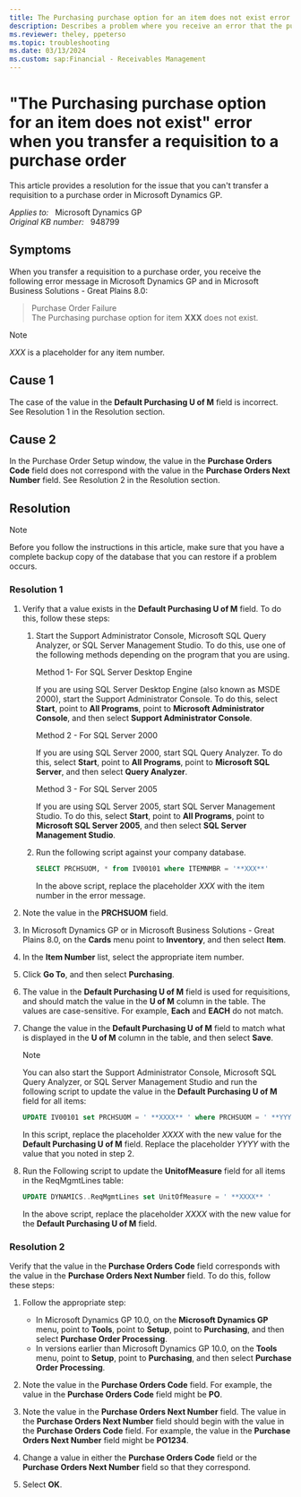 ```yaml
---
title: The Purchasing purchase option for an item does not exist error when transferring requisition to purchase order
description: Describes a problem where you receive an error that the purchase option for an item does not exist in Requisition Management when you transfer a requisition to a purchase order in Microsoft Dynamics GP. Provides a resolution.
ms.reviewer: theley, ppeterso
ms.topic: troubleshooting
ms.date: 03/13/2024
ms.custom: sap:Financial - Receivables Management
---
```

# "The Purchasing purchase option for an item does not exist" error when you transfer a requisition to a purchase order

This article provides a resolution for the issue that you can't transfer a requisition to a purchase order in Microsoft Dynamics GP.

_Applies to:_ &nbsp; Microsoft Dynamics GP  
_Original KB number:_ &nbsp; 948799

## Symptoms

When you transfer a requisition to a purchase order, you receive the following error message in Microsoft Dynamics GP and in Microsoft Business Solutions - Great Plains 8.0:

> Purchase Order Failure  
The Purchasing purchase option for item **XXX** does not exist.

> [!NOTE]
> *XXX* is a placeholder for any item number.

## Cause 1

The case of the value in the **Default Purchasing U of M** field is incorrect. See Resolution 1 in the Resolution section.

## Cause 2

In the Purchase Order Setup window, the value in the **Purchase Orders Code** field does not correspond with the value in the **Purchase Orders Next Number** field. See Resolution 2 in the Resolution section.

## Resolution

> [!NOTE]
> Before you follow the instructions in this article, make sure that you have a complete backup copy of the database that you can restore if a problem occurs.

### Resolution 1

1. Verify that a value exists in the **Default Purchasing U of M** field. To do this, follow these steps:

   1. Start the Support Administrator Console, Microsoft SQL Query Analyzer, or SQL Server Management Studio. To do this, use one of the following methods depending on the program that you are using.

      Method 1- For SQL Server Desktop Engine

      If you are using SQL Server Desktop Engine (also known as MSDE 2000), start the Support Administrator Console. To do this, select **Start**, point to **All Programs**, point to **Microsoft Administrator Console**, and then select **Support Administrator Console**.

      Method 2 - For SQL Server 2000

      If you are using SQL Server 2000, start SQL Query Analyzer. To do this, select **Start**, point to **All Programs**, point to **Microsoft SQL Server**, and then select **Query Analyzer**.

      Method 3 - For SQL Server 2005

      If you are using SQL Server 2005, start SQL Server Management Studio. To do this, select **Start**, point to **All Programs**, point to **Microsoft SQL Server 2005**, and then select **SQL Server Management Studio**.

   2. Run the following script against your company database.

      ```sql
      SELECT PRCHSUOM, * from IV00101 where ITEMNMBR = '**XXX**'
      ```

      In the above script, replace the placeholder *XXX* with the item number in the error message.

2. Note the value in the **PRCHSUOM** field.
3. In Microsoft Dynamics GP or in Microsoft Business Solutions - Great Plains 8.0, on the **Cards** menu point to **Inventory**, and then select **Item**.

4. In the **Item Number** list, select the appropriate item number.
5. Click **Go To**, and then select **Purchasing**.

6. The value in the **Default Purchasing U of M** field is used for requisitions, and should match the value in the **U of M** column in the table. The values are case-sensitive. For example, **Each** and **EACH** do not match.

7. Change the value in the **Default Purchasing U of M** field to match what is displayed in the **U of M** column in the table, and then select **Save**.

    > [!NOTE]
    > You can also start the Support Administrator Console, Microsoft SQL Query Analyzer, or SQL Server Management Studio and run the following script to update the value in the **Default Purchasing U of M** field for all items:

    ```sql
    UPDATE IV00101 set PRCHSUOM = ' **XXXX** ' where PRCHSUOM = ' **YYYY**'
    ```

    In this script, replace the placeholder *XXXX* with the new value for the **Default Purchasing U of M** field. Replace the placeholder *YYYY* with the value that you noted in step 2.

8. Run the Following script to update the **UnitofMeasure** field for all items in the ReqMgmtLines table:

    ```sql
    UPDATE DYNAMICS..ReqMgmtLines set UnitOfMeasure = ' **XXXX** '
    ```

    In the above script, replace the placeholder *XXXX* with the new value for the **Default Purchasing U of M** field.

### Resolution 2

Verify that the value in the **Purchase Orders Code** field corresponds with the value in the **Purchase Orders Next Number** field. To do this, follow these steps:

1. Follow the appropriate step:

   - In Microsoft Dynamics GP 10.0, on the **Microsoft Dynamics GP** menu, point to **Tools**, point to **Setup**, point to **Purchasing**, and then select **Purchase Order Processing**.
   - In versions earlier than Microsoft Dynamics GP 10.0, on the **Tools** menu, point to **Setup**, point to **Purchasing**, and then select **Purchase Order Processing**.

2. Note the value in the **Purchase Orders Code** field. For example, the value in the **Purchase Orders Code** field might be **PO**.

3. Note the value in the **Purchase Orders Next Number** field. The value in the **Purchase Orders Next Number** field should begin with the value in the **Purchase Orders Code** field. For example, the value in the **Purchase Orders Next Number** field might be **PO1234**.

4. Change a value in either the **Purchase Orders Code** field or the **Purchase Orders Next Number** field so that they correspond.
5. Select **OK**.

